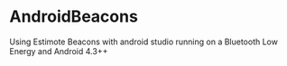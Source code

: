 # AndroidBeacons
Using Estimote Beacons with android studio running on a Bluetooth Low Energy and Android 4.3++
